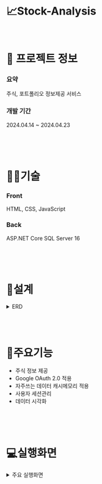 # 📈Stock-Analysis

<br />

# 📄 프로젝트 정보

### 요약

주식, 포트폴리오 정보제공 서비스

### 개발 기간

2024.04.14 ~ 2024.04.23

<br />
<br />
<br />

# 👩‍🔧기술

### Front

HTML, CSS, JavaScript

### Back

ASP.NET Core SQL Server 16

<br />
<br />
<br />

# 📝설계

<details>
<summary>ERD</summary>
<div markdown="1" style="padding-left: 15px;">
<img src="https://github.com/HancheolJeong/Stock-Analysis/assets/70940120/adba7de7-311b-4fae-97c5-92edb1959270.png" width="800px"/>
</div>
</details>

<br/>
<br />
<br />

# 🔑주요기능

- 주식 정보 제공
- Google OAuth 2.0 적용
- 자주쓰는 데이터 캐시메모리 적용
- 사용자 세션관리
- 데이터 시각화

<br/>
<br />
<br />

# 💻실행화면

<details><summary>주요 실행화면</summary>
<div markdown="1" style="padding-left: 15px;">
<img src="https://github.com/HancheolJeong/Stock-Analysis/assets/70940120/54c93e6a-c358-41e7-b238-b4bcac4bc51d.png" width="800px"/>
<p style="text-align: center;">홈</p>
</div>

<br>

<div markdown="1" style="padding-left: 15px;">
<img src="https://github.com/HancheolJeong/Stock-Analysis/assets/70940120/45933afe-420f-4aa5-ae1d-25891dfb0974.png" width="800px"/>
<p style="text-align: center;">KOSPI</p>
</div>

<br>

<div markdown="1" style="padding-left: 15px;">
<img src="https://github.com/HancheolJeong/Stock-Analysis/assets/70940120/d2ef8b77-b443-4e94-8142-51044225ccce.png" width="800px"/>
<p style="text-align: center;">KOSDAQ</p>
</div>

<br>

<div markdown="1" style="padding-left: 15px;">
<img src="https://github.com/HancheolJeong/Stock-Analysis/assets/70940120/40325763-a791-48f8-a640-a58a4a48605a.png" width="800px"/>
<p style="text-align: center;">Index</p>
</div>

<br>

<div markdown="1" style="padding-left: 15px;">
<img src="https://github.com/HancheolJeong/Stock-Analysis/assets/70940120/232cf841-f3b8-4d51-9b14-0f195c52dcd5.png" width="800px"/>
<p style="text-align: center;">ETF</p>
</div>

<br>

<div markdown="1" style="padding-left: 15px;">
<img src="https://github.com/HancheolJeong/Stock-Analysis/assets/70940120/dc523f19-3414-4822-99b5-c9640dc9379e.png" width="800px"/>
<p style="text-align: center;">검색</p>
</div>

<br>

<div markdown="1" style="padding-left: 15px;">
<img src="https://github.com/HancheolJeong/Stock-Analysis/assets/70940120/696b9779-0f66-4845-8fce-571154d5896b.png" width="800px"/>
<p style="text-align: center;">종목상세</p>
</div>

<br>

<div markdown="1" style="padding-left: 15px;">
<img src="https://github.com/HancheolJeong/Stock-Analysis/assets/70940120/cb5152ee-9de6-4406-8244-54ebbf582c80.png" width="800px"/>
<p style="text-align: center;">종목상세 모달</p>
</div>

<br>

<div markdown="1" style="padding-left: 15px;">
<img src="https://github.com/HancheolJeong/Stock-Analysis/assets/70940120/60cfb405-9e6d-4024-a83c-be85c11c5135.png" width="800px"/>
<p style="text-align: center;">구글로그인</p>
</div>

<br>

<div markdown="1" style="padding-left: 15px;">
<img src="https://github.com/HancheolJeong/Stock-Analysis/assets/70940120/e5a021f3-9ca7-4c4a-9970-4e0021fc3598.png" width="800px"/>
<p style="text-align: center;">포트폴리오</p>
</div>
</details>

<br>

<br />
<br />
<br />
